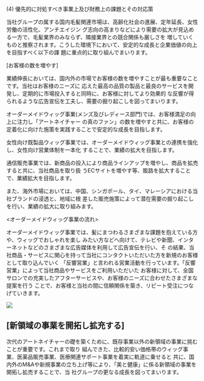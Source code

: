 (4) 優先的に対処すべき事業上及び財務上の課題とその対応策

当社グループの属する国内毛髪関連市場は、高齢化社会の進展、定年延長、女性労働の活性化、アンチエイジン グ志向の高まりなどにより需要の拡大が見込める一方で、毛髪業界のみならず、隣接業界との競合関係も厳しさを 増していくものと推察されます。こうした環境下において、安定的な成長と企業価値の向上を目指すべく以下の課 題に重点的に取り組んでまいります。

[お客様の数を増やす]

業績伸長においては、国内外の市場でお客様の数を増やすことが最も重要なことです。当社はお客様のニーズに 応えた最高の品質の製品と最良のサービスを開発し、定期的に市場投入すると同時に、お客様に対してより効果的 な反響が得られるような広告宣伝を工夫し、需要の掘り起こしを図ってまいります。

オーダーメイドウィッグ事業(メンズ及びレディース部門)では、お客様満足の向上に注力し「アートネイチャー の真のファン」の数を増やすと共に、お客様の定着化に向けた施策を実践することで安定的な成長を目指します。

女性向け既製品ウィッグ事業では、オーダーメイドウィッグ事業との連携を強化し、女性向け営業体制を一本化 することで、業績の拡大を目指します。

通信販売事業では、新商品の投入により商品ラインアップを増やし、商品を拡売すると共に、当社商品を取り扱 うECサイトを増やす等、販路を拡大することで、業績拡大を目指します。

また、海外市場においては、中国、シンガポール、タイ、マレーシアにおける当社ブランドの浸透と、地域に根 差した販売施策によって潜在需要の掘り起こしを行い、業績の拡大に取り組みます。

<オーダーメイドウィッグ事業の流れ>

オーダーメイドウィッグ事業では、髪にまつわるさまざまな課題を抱えている方や、ウィッグでおしゃれを楽し みたい方などへ向けて、テレビや新聞、インターネットなどのさまざまな広告媒体を利用して広告宣伝を行い、そ の結果、当社商品・サービスに関心を持って当社にコンタクトいただいた方を新規のお客様として取り込んでいく 「反響営業」と言われる営業活動を行っています。「反響営業」によって当社商品やサービスをご利用いただいた お客様に対して、全国サロンでの充実したアフターサービスや、お客様のニーズに合わせたさまざまな提案を行う ことで、お客様と当社の間に信頼関係を築き、リピート受注につなげていきます。

![](_page_0_Figure_11.jpeg)

## [新領域の事業を開拓し拡充する]

次代のアートネイチャーの礎を築くために、既存事業以外の新領域の事業に挑むことが重要です。これまで取り 組んできた、比較的安い価格帯のウィッグ事業、医薬品販売事業、医療関連サポート事業を着実に軌道に乗せると 共に、国内外のM&Aや新規事業の立ち上げ等により、「美と健康」に係る新領域の事業を開拓し拡売することで、当 社グループの更なる成長を図ってまいります。